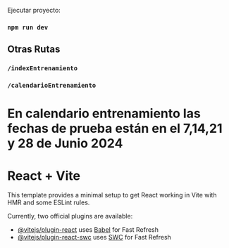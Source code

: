 Ejecutar proyecto:

### `npm run dev`

## Otras Rutas
### `/indexEntrenamiento`
### `/calendarioEntrenamiento`

# En calendario entrenamiento las fechas de prueba están en el 7,14,21 y 28 de Junio 2024


# React + Vite

This template provides a minimal setup to get React working in Vite with HMR and some ESLint rules.

Currently, two official plugins are available:

- [@vitejs/plugin-react](https://github.com/vitejs/vite-plugin-react/blob/main/packages/plugin-react/README.md) uses [Babel](https://babeljs.io/) for Fast Refresh
- [@vitejs/plugin-react-swc](https://github.com/vitejs/vite-plugin-react-swc) uses [SWC](https://swc.rs/) for Fast Refresh
